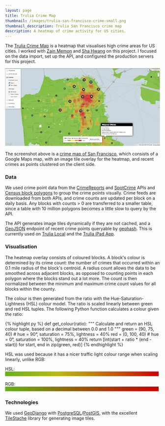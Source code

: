 ```yaml
---
layout: page
title: Trulia Crime Map
thumbnail: /images/trulia-san-francisco-crime-small.png
thumbnail_description: Trulia San Francisco crime map
description: A heatmap of crime activity for US cities.
---
```



The [Trulia Crime Map](http://www.trulia.com/local#crimes) is a heatmap that visualises high crime areas for US cities. I worked with [Zain Memon](http://inzain.net/) and [Sha Hwang](http://postarchitectural.com) on this project. I focused on the data import, set up the API, and configured the production servers for this project.

![Crime map for San Francisco](/images/trulia-san-francisco-crime.png)

The screenshot above is a [crime map of San Francisco](http://www.trulia.com/local#crimes/san-francisco), which consists of a Google Maps map, with an image tile overlay for the heatmap, and recent crimes as points clustered on the client side.

### Data
We used crime point data from the [CrimeReports](https://www.crimereports.com) and [SpotCrime](http://www.spotcrime.com) APIs and [Census block polygons](http://www.census.gov/cgi-bin/geo/shapefiles2012/main) to group the crime points visually. Crime feeds are downloaded from both APIs, and crime counts are updated per block on a daily basis. Any blocks with counts &gt; 0 are transferred to a smaller table, since a table with 10 million polygons becomes a little slow to query by the API.

The API generates image tiles dynamically if they are not cached, and a [GeoJSON](http://www.geojson.org) endpoint of recent crime points queryable by [geohash](http://www.geohash.org). This is currently used on [Trulia Local](http://www.trulia.com/local) and the [Trulia iPad App](https://itunes.apple.com/us/app/trulia-real-estate-homes-for/id288487321?mt=8).

### Visualisation
The heatmap overlay consists of coloured blocks. A block's colour is determined by its crime count: the number of crimes that occurred within an 0.1 mile radius of the block's centroid. A radius count allows the data to be smoothed across adjacent blocks, as opposed to counting points in each polygon where the blocks stand out a lot more. The count is then normalized between the minimum and maximum crime count values for all blocks within the county.

The colour is then generated from the ratio with the Hue-Saturation-Lightness (HSL) colour model. The ratio is scaled linearly between green and red HSL tuples. The following Python function calculates a colour given the ratio:

{% highlight py %}
def get_colour(ratio):
    """
    Calculate and return an HSL colour tuple, based on a decimal between 0.0 and 1.0
    """
    green = (90, 75, 40)  # hue = 90°, saturation = 75%, lightness = 40%
    red = (0, 100, 40)    # hue = 0°, saturation = 100%, lightness = 40%
    return [int(start + ratio * (end - start)) for start, end in zip(green, red)]
{% endhighlight %}


HSL was used because it has a nicer traffic light colour range when scaling linearly, unlike RGB:

HSL: ![HSL gradient for crime map](/images/green-red-hsl.png)

RGB: ![RGB gradient for crime map](/images/green-red-rgb.png)

### Technologies
We used [GeoDjango](http://geodjango.org) with [PostgreSQL](http://www.postgresql.org)/[PostGIS](http://postgis.refractions.net), with the excellent [TileStache](http://www.tilestache.org) library for generating image tiles.
